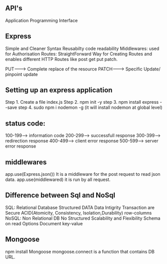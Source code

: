 ## API's

Application Programming Interface

## Express

Simple and Cleaner Syntax
Reusabilty
code readability
Middlewares: used for Authorisation
Routes: StraightForward Way for Creating Routes and enables different HTTP Routes like post get put patch.

PUT---> Complete replace of the resource
PATCH---> Specific Update/ pinpoint update

## Setting up an express application

Step 1. Create a file index.js
Step 2. npm init -y
step 3. npm install express --save
step 4. sudo npm i nodemon -g (it will install nodemon at global level)

## status code:

100-199--> information code
200-299--> successfull response
300-399--> redirection response
400-499--> client error response
500-599--> server error response

## middlewares

app.use(Express.json()) It is a middleware for the post request to read json data.
app.use(middlewared) it is run by all request.

## Difference between Sql and NoSql

SQL:
Relational Database
Structured DATA
Data Intigrity
Transaction are Secure
ACID(Atomicity, Consistency, Isolation,Durability)
row-columns
NoSQL:
Non Relational DB
No Structured
Scalability and Flexibility
Schema on read Options
Document key-value

## Mongoose

npm install Mongoose
mongoose.connect is a function that contains DB URL.
